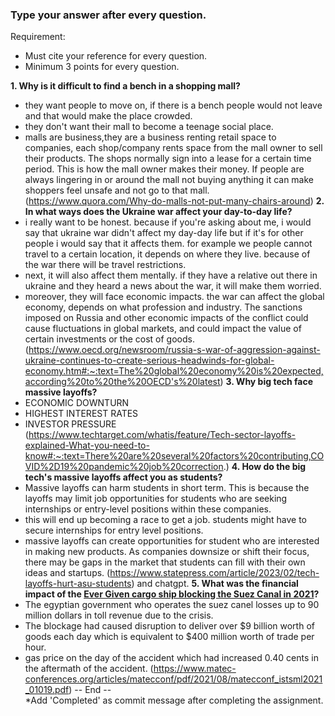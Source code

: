 ### Type your answer after every question. 
Requirement:
- Must cite your reference for every question.
- Minimum 3 points for every question.

**1. Why is it difficult to find a bench in a shopping mall? <br>**
- they want people to move on, if there is a bench people would not leave and that would make the place crowded.
- they don't want their mall to become a teenage social place.
- malls are business,they are a business renting retail space to companies, each shop/company rents space from the mall owner to sell their products. The shops normally sign into a lease for a certain time period. This is how the mall owner makes their money. If people are always lingering in or around the mall not buying anything it can make shoppers feel unsafe and not go to that mall. 
(https://www.quora.com/Why-do-malls-not-put-many-chairs-around)
**2. In what ways does the Ukraine war affect your day-to-day life?<br>**
- i really want to be honest. because if you're asking about me, i would say that ukraine war didn't affect my day-day life but if it's for other people i would say that it affects them. for example we people cannot travel to a certain location, it depends on where they live. because of the war there will be travel restrictions.
- next, it will also affect them mentally. if they have a relative out there in ukraine and they heard a news about the war, it will make them worried.
- moreover, they will face economic impacts. the war can affect the global economy, depends on what profession and industry. The sanctions imposed on Russia and other economic impacts of the conflict could cause fluctuations in global markets, and could impact the value of certain investments or the cost of goods.
(https://www.oecd.org/newsroom/russia-s-war-of-aggression-against-ukraine-continues-to-create-serious-headwinds-for-global-economy.htm#:~:text=The%20global%20economy%20is%20expected,according%20to%20the%20OECD's%20latest)
**3. Why big tech face massive layoffs?<br>**
- ECONOMIC DOWNTURN 
- HIGHEST INTEREST RATES
- INVESTOR PRESSURE
(https://www.techtarget.com/whatis/feature/Tech-sector-layoffs-explained-What-you-need-to-know#:~:text=There%20are%20several%20factors%20contributing,COVID%2D19%20pandemic%20job%20correction.)
**4. How do the big tech's massive layoffs affect you as students?<br>**
- Massive layoffs can harm students in short term. This is because the layoffs may limit job opportunities for students who are seeking internships or entry-level   positions within these companies.
- this will end up becoming a race to get a job. students might have to secure internships for entry level positions.
- massive layoffs can create opportunities for student who are interested in making new products. As companies downsize or shift their focus, there may be gaps in the market that students can fill with their own ideas and startups.
(https://www.statepress.com/article/2023/02/tech-layoffs-hurt-asu-students) and chatgpt.
**5. What was the financial impact of the [Ever Given cargo ship blocking the Suez Canal in 2021](https://en.wikipedia.org/wiki/2021_Suez_Canal_obstruction)?**
- The egyptian government who operates the suez canel losses up to 90 million dollars in toll revenue due to the crisis.
- The blockage had caused disruption to deliver over $9 billion worth of goods each day which is equivalent to $400 million worth of trade per hour.
- gas price on the day of the accident which had increased 0.40 cents in the aftermath of the accident.
(https://www.matec-conferences.org/articles/matecconf/pdf/2021/08/matecconf_istsml2021_01019.pdf)
-- End -- <br>
*Add 'Completed' as commit message after completing the assignment.
